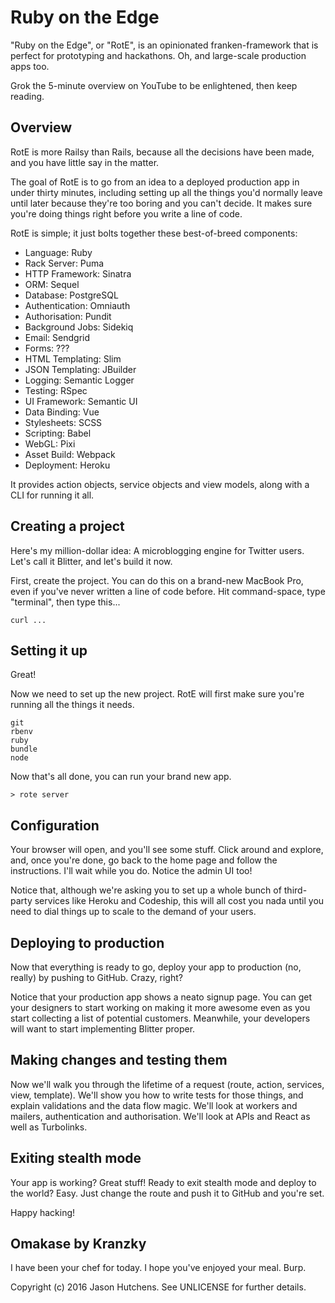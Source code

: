 Ruby on the Edge
================

"Ruby on the Edge", or "RotE", is an opinionated franken-framework that is
perfect for prototyping and hackathons. Oh, and large-scale production apps too.

Grok the 5-minute overview on YouTube to be enlightened, then keep reading.

Overview
--------

RotE is more Railsy than Rails, because all the decisions have been made, and
you have little say in the matter.

The goal of RotE is to go from an idea to a deployed production app in under
thirty minutes, including setting up all the things you'd normally leave until
later because they're too boring and you can't decide. It makes sure you're
doing things right before you write a line of code.

RotE is simple; it just bolts together these best-of-breed components:

* Language: Ruby
* Rack Server: Puma
* HTTP Framework: Sinatra
* ORM: Sequel
* Database: PostgreSQL
* Authentication: Omniauth
* Authorisation: Pundit
* Background Jobs: Sidekiq
* Email: Sendgrid
* Forms: ???
* HTML Templating: Slim
* JSON Templating: JBuilder
* Logging: Semantic Logger
* Testing: RSpec
* UI Framework: Semantic UI
* Data Binding: Vue
* Stylesheets: SCSS
* Scripting: Babel
* WebGL: Pixi
* Asset Build: Webpack
* Deployment: Heroku

It provides action objects, service objects and view models, along with a CLI
for running it all.

Creating a project
------------------

Here's my million-dollar idea: A microblogging engine for Twitter users. Let's
call it Blitter, and let's build it now.

First, create the project. You can do this on a brand-new MacBook Pro, even if
you've never written a line of code before. Hit command-space, type "terminal",
then type this...

```
curl ...
```

Setting it up
-------------

Great!

Now we need to set up the new project. RotE will first make sure you're running
all the things it needs.

```
git
rbenv
ruby
bundle
node
```

Now that's all done, you can run your brand new app.

```
> rote server
```

Configuration
-------------

Your browser will open, and you'll see some stuff. Click around and explore,
and, once you're done, go back to the home page and follow the instructions.
I'll wait while you do. Notice the admin UI too!

Notice that, although we're asking you to set up a whole bunch of third-party
services like Heroku and Codeship, this will all cost you nada until you need to
dial things up to scale to the demand of your users.

Deploying to production
-----------------------

Now that everything is ready to go, deploy your app to production (no, really)
by pushing to GitHub. Crazy, right?

Notice that your production app shows a neato signup page. You can get your
designers to start working on making it more awesome even as you start
collecting a list of potential customers. Meanwhile, your developers will want
to start implementing Blitter proper.

Making changes and testing them
-------------------------------

Now we'll walk you through the lifetime of a request (route, action, services,
view, template). We'll show you how to write tests for those things, and explain
validations and the data flow magic. We'll look at workers and mailers,
authentication and authorisation. We'll look at APIs and React as well as
Turbolinks.

Exiting stealth mode
--------------------

Your app is working? Great stuff! Ready to exit stealth mode and deploy to the
world? Easy. Just change the route and push it to GitHub and you're set.

Happy hacking!

Omakase by Kranzky
------------------

I have been your chef for today. I hope you've enjoyed your meal. Burp.

Copyright (c) 2016 Jason Hutchens. See UNLICENSE for further details.
